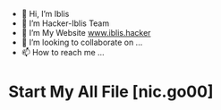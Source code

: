 - 👋 Hi, I’m Iblis
- 👀 I’m Hacker-Iblis Team
- 🌱 I’m My Website www.iblis.hacker
- 💞️ I’m looking to collaborate on ...
- 📫 How to reach me ...

<!---
iblis  is a ✨ special ✨ repository because its `README.md` (this file) appears on your GitHub profile.
You can click the Preview link to take a look at your changes.
--->
# Start My All File [nic.go00]

